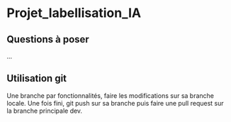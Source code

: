 # Projet_labellisation_IA

## Questions à poser 
...

## Utilisation git
Une branche par fonctionnalités, faire les modifications sur sa branche locale. Une fois fini, git push sur sa branche puis faire une pull request sur la branche principale dev. 


